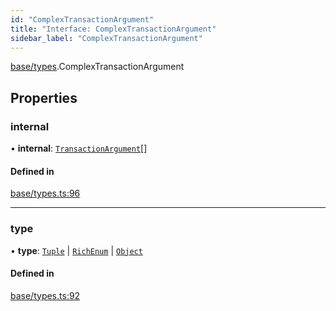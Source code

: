 ```yaml
---
id: "ComplexTransactionArgument"
title: "Interface: ComplexTransactionArgument"
sidebar_label: "ComplexTransactionArgument"
---
```


[base/types](../../../../modules/Base/Types/Types.md).ComplexTransactionArgument

## Properties

### internal

• **internal**: [`TransactionArgument`](../../../../modules/Base/Types/Types.md#transactionargument)[]

#### Defined in

[base/types.ts:96](https://github.com/PolymeshAssociation/polymesh-sdk/blob/c8da9dfce/src/base/types.ts#L96)

___

### type

• **type**: [`Tuple`](../../../../enums/Base/Types/TransactionArgumentType/TransactionArgumentType.md#tuple) \| [`RichEnum`](../../../../enums/Base/Types/TransactionArgumentType/TransactionArgumentType.md#richenum) \| [`Object`](../../../../enums/Base/Types/TransactionArgumentType/TransactionArgumentType.md#object)

#### Defined in

[base/types.ts:92](https://github.com/PolymeshAssociation/polymesh-sdk/blob/c8da9dfce/src/base/types.ts#L92)
